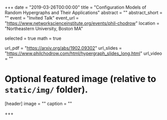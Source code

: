 +++
date = "2019-03-26T00:00:00"
title = "Configuration Models of Random Hypergraphs and Their Applications"
abstract = ""
abstract_short = ""
event = "Invited Talk"
event_url = "https://www.networkscienceinstitute.org/events/phil-chodrow"
location = "Northeastern University, Boston MA"

selected = true
math = true

url_pdf = "https://arxiv.org/abs/1902.09302"
url_slides = "https://www.philchodrow.com/html/hypergraph_slides_long.html"
url_video = ""

# Optional featured image (relative to `static/img/` folder).
[header]
image = ""
caption = ""

+++

